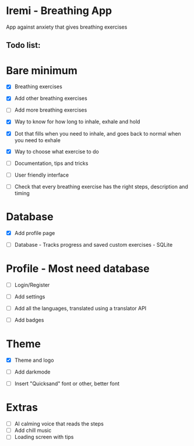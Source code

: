 # Iremi - Breathing App
App against anxiety that gives breathing exercises

## Todo list:

# Bare minimum
- [x] Breathing exercises
- [x] Add other breathing exercises
- [ ] Add more breathing exercises
- [x] Way to know for how long to inhale, exhale and hold
- [x] Dot that fills when you need to inhale, and goes back to normal when you need to exhale
- [x] Way to choose what exercise to do
- [ ] Documentation, tips and tricks
- [ ] User friendly interface
- [ ] Check that every breathing exercise has the right steps, description and timing


# Database
- [x] Add profile page
- [ ] Database - Tracks progress and saved custom exercises - SQLite


# Profile - Most need database
- [ ] Login/Register
- [ ] Add settings
- [ ] Add all the languages, translated using a translator API
- [ ] Add badges


# Theme
- [x] Theme and logo
- [ ] Add darkmode
- [ ] Insert "Quicksand" font or other, better font


# Extras
- [ ] AI calming voice that reads the steps
- [ ] Add chill music
- [ ] Loading screen with tips
